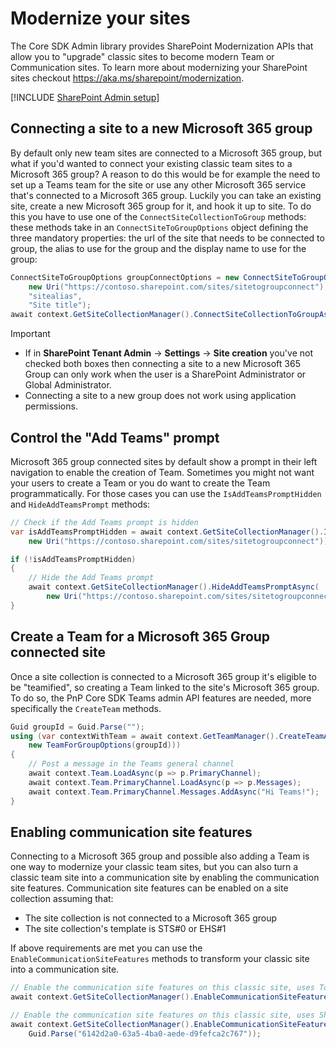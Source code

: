 # Modernize your sites

The Core SDK Admin library provides SharePoint Modernization APIs that allow you to "upgrade" classic sites to become modern Team or Communication sites. To learn more about modernizing your SharePoint sites checkout https://aka.ms/sharepoint/modernization.

[!INCLUDE [SharePoint Admin setup](fragments/setup-admin-sharepoint.md)]

## Connecting a site to a new Microsoft 365 group

By default only new team sites are connected to a Microsoft 365 group, but what if you'd wanted to connect your existing classic team sites to a Microsoft 365 group? A reason to do this would be for example the need to set up a Teams team for the site or use any other Microsoft 365 service that's connected to a Microsoft 365 group. Luckily you can take an existing site, create a new Microsoft 365 group for it, and hook it up to site. To do this you have to use one of the `ConnectSiteCollectionToGroup` methods: these methods take in an `ConnectSiteToGroupOptions` object defining the three mandatory properties: the url of the site that needs to be connected to group, the alias to use for the group and the display name to use for the group:

```csharp
ConnectSiteToGroupOptions groupConnectOptions = new ConnectSiteToGroupOptions(
    new Uri("https://contoso.sharepoint.com/sites/sitetogroupconnect"), 
    "sitealias", 
    "Site title");
await context.GetSiteCollectionManager().ConnectSiteCollectionToGroupAsync(groupConnectOptions);
```

> [!Important]
>
> - If in **SharePoint Tenant Admin** -> **Settings** -> **Site creation** you've not checked both boxes then connecting a site to a new Microsoft 365 Group can only work when the user is a SharePoint Administrator or Global Administrator.
> - Connecting a site to a new group does not work using application permissions.

## Control the "Add Teams" prompt

Microsoft 365 group connected sites by default show a prompt in their left navigation to enable the creation of Team. Sometimes you might not want your users to create a Team or you do want to create the Team programmatically. For those cases you can use the `IsAddTeamsPromptHidden` and `HideAddTeamsPrompt` methods:

```csharp
// Check if the Add Teams prompt is hidden
var isAddTeamsPromptHidden = await context.GetSiteCollectionManager().IsAddTeamsPromptHiddenAsync(
    new Uri("https://contoso.sharepoint.com/sites/sitetogroupconnect"));

if (!isAddTeamsPromptHidden)
{
    // Hide the Add Teams prompt
    await context.GetSiteCollectionManager().HideAddTeamsPromptAsync(
        new Uri("https://contoso.sharepoint.com/sites/sitetogroupconnect"));
}
```

## Create a Team for a Microsoft 365 Group connected site

Once a site collection is connected to a Microsoft 365 group it's eligible to be "teamified", so creating a Team linked to the site's Microsoft 365 group. To do so, the PnP Core SDK Teams admin API features are needed, more specifically the `CreateTeam` methods.

```csharp
Guid groupId = Guid.Parse("");
using (var contextWithTeam = await context.GetTeamManager().CreateTeamAsync(
    new TeamForGroupOptions(groupId)))
{
    // Post a message in the Teams general channel
    await context.Team.LoadAsync(p => p.PrimaryChannel);
    await context.Team.PrimaryChannel.LoadAsync(p => p.Messages);
    await context.Team.PrimaryChannel.Messages.AddAsync("Hi Teams!");     
}
```

## Enabling communication site features

Connecting to a Microsoft 365 group and possible also adding a Team is one way to modernize your classic team sites, but you can also turn a classic team site into a communication site by enabling the communication site features. Communication site features can be enabled on a site collection assuming that:

- The site collection is not connected to a Microsoft 365 group
- The site collection's template is STS#0 or EHS#1

If above requirements are met you can use the `EnableCommunicationSiteFeatures` methods to transform your classic site into a communication site.

```csharp
// Enable the communication site features on this classic site, uses Topic design package (default)
await context.GetSiteCollectionManager().EnableCommunicationSiteFeaturesAsync(context.Uri);

// Enable the communication site features on this classic site, uses Showcase design package
await context.GetSiteCollectionManager().EnableCommunicationSiteFeaturesAsync(context.Uri, 
    Guid.Parse("6142d2a0-63a5-4ba0-aede-d9fefca2c767"));
```
